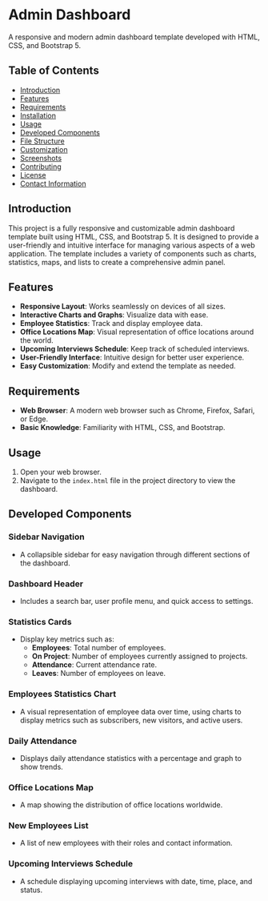 # Admin Dashboard

A responsive and modern admin dashboard template developed with HTML, CSS, and Bootstrap 5.

## Table of Contents

- [Introduction](#introduction)
- [Features](#features)
- [Requirements](#requirements)
- [Installation](#installation)
- [Usage](#usage)
- [Developed Components](#developed-components)
- [File Structure](#file-structure)
- [Customization](#customization)
- [Screenshots](#screenshots)
- [Contributing](#contributing)
- [License](#license)
- [Contact Information](#contact-information)

## Introduction

This project is a fully responsive and customizable admin dashboard template built using HTML, CSS, and Bootstrap 5. It is designed to provide a user-friendly and intuitive interface for managing various aspects of a web application. The template includes a variety of components such as charts, statistics, maps, and lists to create a comprehensive admin panel.

## Features

- **Responsive Layout**: Works seamlessly on devices of all sizes.
- **Interactive Charts and Graphs**: Visualize data with ease.
- **Employee Statistics**: Track and display employee data.
- **Office Locations Map**: Visual representation of office locations around the world.
- **Upcoming Interviews Schedule**: Keep track of scheduled interviews.
- **User-Friendly Interface**: Intuitive design for better user experience.
- **Easy Customization**: Modify and extend the template as needed.

## Requirements

- **Web Browser**: A modern web browser such as Chrome, Firefox, Safari, or Edge.
- **Basic Knowledge**: Familiarity with HTML, CSS, and Bootstrap.

## Usage

1. Open your web browser.
2. Navigate to the `index.html` file in the project directory to view the dashboard.

## Developed Components

### Sidebar Navigation
- A collapsible sidebar for easy navigation through different sections of the dashboard.

### Dashboard Header
- Includes a search bar, user profile menu, and quick access to settings.

### Statistics Cards
- Display key metrics such as:
  - **Employees**: Total number of employees.
  - **On Project**: Number of employees currently assigned to projects.
  - **Attendance**: Current attendance rate.
  - **Leaves**: Number of employees on leave.

### Employees Statistics Chart
- A visual representation of employee data over time, using charts to display metrics such as subscribers, new visitors, and active users.

### Daily Attendance
- Displays daily attendance statistics with a percentage and graph to show trends.

### Office Locations Map
- A map showing the distribution of office locations worldwide.

### New Employees List
- A list of new employees with their roles and contact information.

### Upcoming Interviews Schedule
- A schedule displaying upcoming interviews with date, time, place, and status.


